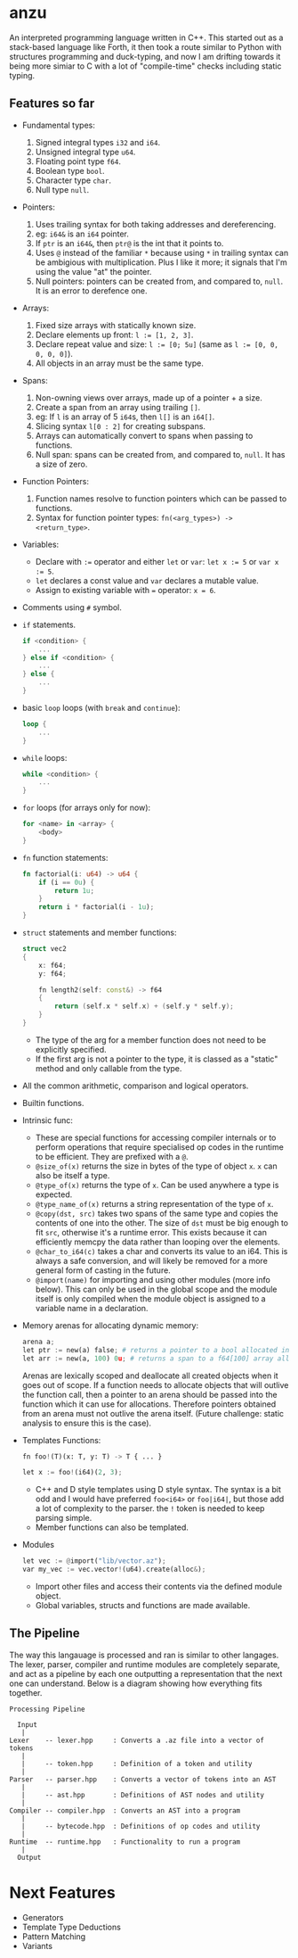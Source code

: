 # anzu
An interpreted programming language written in C++. This started out as a stack-based language like Forth, it then took a route similar to Python with structures programming and duck-typing, and now I am drifting towards it being more simiar to C with a lot of "compile-time" checks including static typing.

## Features so far
* Fundamental types:
    1. Signed integral types `i32` and `i64`.
    1. Unsigned integral type `u64`.
    1. Floating point type `f64`.
    1. Boolean type `bool`.
    1. Character type `char`.
    1. Null type `null`.

* Pointers:
    1. Uses trailing syntax for both taking addresses and dereferencing.
    1. eg: `i64&` is an `i64` pointer.
    1. If `ptr` is an `i64&`, then `ptr@` is the int that it points to.
    1. Uses `@` instead of the familiar `*` because using `*` in trailing syntax can be ambigious with multiplication. Plus I like it more; it signals that I'm using the value "at" the pointer.
    1. Null pointers: pointers can be created from, and compared to, `null`. It is an error to derefence one.

* Arrays:
    1. Fixed size arrays with statically known size.
    1. Declare elements up front: `l := [1, 2, 3]`.
    1. Declare repeat value and size: `l := [0; 5u]` (same as `l := [0, 0, 0, 0, 0]`).
    1. All objects in an array must be the same type.

* Spans:
    1. Non-owning views over arrays, made up of a pointer + a size.
    1. Create a span from an array using trailing `[]`.
    1. eg: If `l` is an array of 5 `i64`s, then `l[]` is an `i64[]`.
    1. Slicing syntax `l[0 : 2]` for creating subspans.
    1. Arrays can automatically convert to spans when passing to functions.
    1. Null span: spans can be created from, and compared to, `null`. It has a size of zero.

* Function Pointers:
    1. Function names resolve to function pointers which can be passed to functions.
    1. Syntax for function pointer types: `fn(<arg_types>) -> <return_type>`.

* Variables:
    * Declare with `:=` operator and either `let` or `var`: `let x := 5` or `var x := 5`.
    * `let` declares a const value and `var` declares a mutable value.
    * Assign to existing variable with `=` operator: `x = 6`.

* Comments using `#` symbol.

* `if` statements.

    ```rs
    if <condition> {
        ...
    } else if <condition> {
        ...
    } else {
        ...
    }
    ```

* basic `loop` loops (with `break` and `continue`):
    ```rs
    loop {
        ...
    }
    ```

* `while` loops:

    ```rs
    while <condition> {
        ...
    }
    ```

* `for` loops (for arrays only for now):

    ```rs
    for <name> in <array> {
        <body>
    }
    ```

* `fn` function statements:

    ```rs
    fn factorial(i: u64) -> u64 {
        if (i == 0u) {
            return 1u; 
        }
        return i * factorial(i - 1u);
    }
    ```
* `struct` statements and member functions:
    ```cpp
    struct vec2
    {
        x: f64;
        y: f64;

        fn length2(self: const&) -> f64
        {
            return (self.x * self.x) + (self.y * self.y);
        }
    }
    ```
    * The type of the arg for a member function does not need to be explicitly specified.
    * If the first arg is not a pointer to the type, it is classed as a "static" method and only callable from the type.

* All the common arithmetic, comparison and logical operators.
* Builtin functions.
* Intrinsic func:
    * These are special functions for accessing compiler internals or to perform operations that require specialised op codes in the runtime to be efficient. They are prefixed with a `@`.
    * `@size_of(x)` returns the size in bytes of the type of object `x`. `x` can also be itself a type.
    * `@type_of(x)` returns the type of `x`. Can be used anywhere a type is expected.
    * `@type_name_of(x)` returns a string representation of the type of `x`.
    * `@copy(dst, src)` takes two spans of the same type and copies the contents of one into the other. The size of `dst` must be big enough to fit `src`, otherwise it's a runtime error. This exists because it can efficiently memcpy the data rather than looping over the elements.
    * `@char_to_i64(c)` takes a char and converts its value to an i64. This is always a safe conversion, and will likely be removed for a more general form of casting in the future.
    * `@import(name)` for importing and using other modules (more info below). This can only be used in the global scope and the module itself is only compiled when the module object is assigned to a variable name in a declaration.

* Memory arenas for allocating dynamic memory:
    ```py
    arena a;
    let ptr := new(a) false; # returns a pointer to a bool allocated in the arena
    let arr := new(a, 100) 0u; # returns a span to a f64[100] array allocated in the arena
    ```
    Arenas are lexically scoped and deallocate all created objects when it goes out of scope. If a function needs to allocate objects that will outlive the function call, then a pointer to an arena should be passed into the function which it can use for allocations. Therefore pointers obtained from an arena must not outlive the arena itself. (Future challenge: static analysis to ensure this is the case).

* Templates Functions:
    ```py
    fn foo!(T)(x: T, y: T) -> T { ... }

    let x := foo!(i64)(2, 3);
    ```
    * C++ and D style templates using D style syntax. The syntax is a bit odd and I would have preferred `foo<i64>` or `foo|i64|`, but those add a lot of complexity to the parser. the `!` token is needed to keep parsing simple.
    * Member functions can also be templated.

* Modules
    ```py
    let vec := @import("lib/vector.az");
    var my_vec := vec.vector!(u64).create(alloc&);
    ```
    * Import other files and access their contents via the defined module object.
    * Global variables, structs and functions are made available.


## The Pipeline
The way this langauage is processed and ran is similar to other langages. The lexer, parser, compiler and runtime modules are completely separate, and act as a pipeline by each one outputting a representation that the next one can understand. Below is a diagram showing how everything fits together.


```
Processing Pipeline

  Input
   |
Lexer    -- lexer.hpp     : Converts a .az file into a vector of tokens
   |
   |     -- token.hpp     : Definition of a token and utility
   |
Parser   -- parser.hpp    : Converts a vector of tokens into an AST
   |
   |     -- ast.hpp       : Definitions of AST nodes and utility
   |
Compiler -- compiler.hpp  : Converts an AST into a program
   |
   |     -- bytecode.hpp  : Definitions of op codes and utility
   |
Runtime  -- runtime.hpp   : Functionality to run a program
   |
  Output
```

# Next Features
* Generators
* Template Type Deductions
* Pattern Matching
* Variants